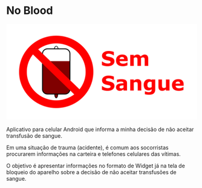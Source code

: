 # No Blood

![Title](extras/no-blood-github.png)

Aplicativo para celular Android que informa a minha decisão de não aceitar transfusão de sangue.

Em uma situação de trauma (acidente), é comum aos socorristas procurarem informações na carteira e telefones celulares das vítimas.

O objetivo é apresentar informações no formato de Widget já na tela de bloqueio do aparelho sobre a decisão de não aceitar transfusões de sangue.
